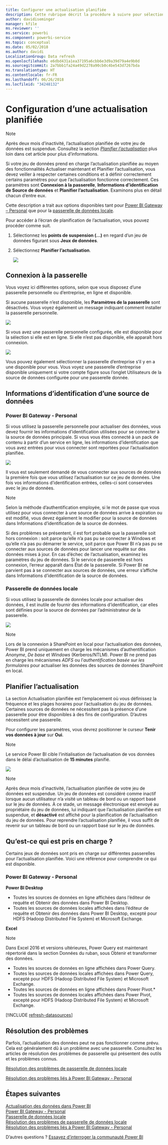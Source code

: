 ```yaml
---
title: Configurer une actualisation planifiée
description: Cette rubrique décrit la procédure à suivre pour sélectionner une passerelle et configurer une actualisation planifiée.
author: davidiseminger
manager: kfile
ms.reviewer: ''
ms.service: powerbi
ms.component: powerbi-service
ms.topic: conceptual
ms.date: 05/02/2018
ms.author: davidi
LocalizationGroup: Data refresh
ms.openlocfilehash: e6dbd431a1ea37195a6cbb6e3d9a39d79a4e9b0d
ms.sourcegitcommit: 2a7bbb1fa24a49d2278a90cb0c4be543d7267bda
ms.translationtype: HT
ms.contentlocale: fr-FR
ms.lasthandoff: 06/26/2018
ms.locfileid: "34248132"
---
```

# <a name="configuring-scheduled-refresh"></a>Configuration d’une actualisation planifiée

>[!NOTE]
>Après deux mois d’inactivité, l’actualisation planifiée de votre jeu de données est suspendue. Consultez la section [*Planifier l’actualisation*](#schedule-refresh) plus loin dans cet article pour plus d’informations.
> 
> 

Si votre jeu de données prend en charge l’actualisation planifiée au moyen des fonctionnalités Actualiser maintenant et Planifier l’actualisation, vous devez veiller à respecter certaines conditions et à définir correctement certains paramètres pour que l’actualisation fonctionne correctement. Ces paramètres sont **Connexion à la passerelle**, **Informations d’identification de Source de données** et **Planifier l’actualisation**. Examinons plus en détail chacun d’entre eux.

Cette description a trait aux options disponibles tant pour [Power BI Gateway – Personal](personal-gateway.md) que pour la [passerelle de données locale](service-gateway-onprem.md).

Pour accéder à l’écran de planification de l’actualisation, vous pouvez procéder comme suit.

1. Sélectionnez les **points de suspension (...)** en regard d’un jeu de données figurant sous **Jeux de données**.
2. Sélectionnez **Planifier l’actualisation**.
   
    ![](media/refresh-scheduled-refresh/dataset-menu.png)

## <a name="gateway-connection"></a>Connexion à la passerelle
Vous voyez ici différentes options, selon que vous disposez d’une passerelle personnelle ou d’entreprise, en ligne et disponible.

Si aucune passerelle n’est disponible, les **Paramètres de la passerelle** sont désactivés. Vous voyez également un message indiquant comment installer la passerelle personnelle.

![](media/refresh-scheduled-refresh/gateway-not-configured.png)

Si vous avez une passerelle personnelle configurée, elle est disponible pour la sélection si elle est en ligne. Si elle n’est pas disponible, elle apparaît hors connexion.

![](media/refresh-scheduled-refresh/gateway-connection.png)

Vous pouvez également sélectionner la passerelle d’entreprise s’il y en a une disponible pour vous. Vous voyez une passerelle d’entreprise disponible uniquement si votre compte figure sous l’onglet Utilisateurs de la source de données configurée pour une passerelle donnée.

## <a name="data-source-credentials"></a>Informations d’identification d’une source de données
### <a name="power-bi-gateway---personal"></a>Power BI Gateway - Personal
Si vous utilisez la passerelle personnelle pour actualiser des données, vous devez fournir les informations d’identification utilisées pour se connecter à la source de données principale. Si vous vous êtes connecté à un pack de contenu à partir d’un service en ligne, les informations d’identification que vous avez entrées pour vous connecter sont reportées pour l’actualisation planifiée.

![](media/refresh-scheduled-refresh/data-source-credentials-pgw.png)

Il vous est seulement demandé de vous connecter aux sources de données la première fois que vous utilisez l’actualisation sur ce jeu de données. Une fois vos informations d’identification entrées, celles-ci sont conservées avec le jeu de données.

> [!NOTE]
> Selon la méthode d’authentification employée, si le mot de passe que vous utilisez pour vous connecter à une source de données arrive à expiration ou est modifié, vous devez également le modifier pour la source de données dans Informations d’identification de la source de données.
> 
> 

Si des problèmes se présentent, il est fort probable que la passerelle soit hors connexion : soit parce qu’elle n’a pas pu se connecter à Windows et qu’elle n’a pas pu démarrer le service, soit parce que Power BI n’a pas pu se connecter aux sources de données pour lancer une requête sur des données mises à jour. En cas d’échec de l’actualisation, examinez les paramètres du jeu de données. Si le service de passerelle est hors connexion, l’erreur apparaît dans État de la passerelle. Si Power BI ne parvient pas à se connecter aux sources de données, une erreur s’affiche dans Informations d’identification de la source de données.

### <a name="on-premises-data-gateway"></a>Passerelle de données locale
Si vous utilisez la passerelle de données locale pour actualiser des données, il est inutile de fournir des informations d’identification, car elles sont définies pour la source de données par l’administrateur de la passerelle.

![](media/refresh-scheduled-refresh/data-source-credentials-egw.png)

> [!NOTE]
> Lors de la connexion à SharePoint en local pour l’actualisation des données, Power BI prend uniquement en charge les mécanismes d’authentification *Anonyme*, *De base* et *Windows* (Kerberos/NTLM). Power BI ne prend pas en charge les mécanismes *ADFS* ou l’*authentification basée sur les formulaires* pour actualiser les données des sources de données SharePoint en local.
> 
> 

## <a name="schedule-refresh"></a>Planifier l’actualisation
La section Actualisation planifiée est l’emplacement où vous définissez la fréquence et les plages horaires pour l’actualisation du jeu de données. Certaines sources de données ne nécessitent pas la présence d’une passerelle pour être disponibles à des fins de configuration. D’autres nécessitent une passerelle.

Pour configurer les paramètres, vous devrez positionner le curseur **Tenir vos données à jour** sur **Oui**.

> [!NOTE]
> Le service Power BI cible l’initialisation de l’actualisation de vos données dans le délai d’actualisation de **15 minutes** planifié.
> 
> 

![](media/refresh-scheduled-refresh/scheduled-refresh.png)

> [!NOTE]
> Après deux mois d’inactivité, l’actualisation planifiée de votre jeu de données est suspendue. Un jeu de données est considéré comme inactif lorsque aucun utilisateur n’a visité un tableau de bord ou un rapport basé sur le jeu de données. À ce stade, un message électronique est envoyé au propriétaire du jeu de données, lui indiquant que l’actualisation planifiée est suspendue, et **désactivé** est affiché pour la planification de l’actualisation du jeu de données. Pour reprendre l’actualisation planifiée, il vous suffit de revenir sur un tableau de bord ou un rapport basé sur le jeu de données.
> 
> 

## <a name="whats-supported"></a>Qu’est-ce qui est pris en charge ?
Certains jeux de données sont pris en charge sur différentes passerelles pour l’actualisation planifiée. Voici une référence pour comprendre ce qui est disponible.

### <a name="power-bi-gateway---personal"></a>Power BI Gateway - Personal
**Power BI Desktop**

* Toutes les sources de données en ligne affichées dans l’éditeur de requête et Obtenir des données dans Power BI Desktop.
* Toutes les sources de données locales affichées dans l’éditeur de requête et Obtenir des données dans Power BI Desktop, excepté pour HDFS (Hadoop Distributed File System) et Microsoft Exchange.

**Excel**

> [!NOTE]
> Dans Excel 2016 et versions ultérieures, Power Query est maintenant répertorié dans la section Données du ruban, sous Obtenir et transformer des données.
> 
> 

* Toutes les sources de données en ligne affichées dans Power Query.
* Toutes les sources de données locales affichées dans Power Query, excepté pour HDFS (Hadoop Distributed File System) et Microsoft Exchange.
* Toutes les sources de données en ligne affichées dans Power Pivot.\*
* Toutes les sources de données locales affichées dans Power Pivot, excepté pour HDFS (Hadoop Distributed File System) et Microsoft Exchange.

<!-- Refresh Data sources-->
[!INCLUDE [refresh-datasources](./includes/refresh-datasources.md)]

## <a name="troubleshooting"></a>Résolution des problèmes
Parfois, l’actualisation des données peut ne pas fonctionner comme prévu. Cela est généralement dû à un problème avec une passerelle. Consultez les articles de résolution des problèmes de passerelle qui présentent des outils et les problèmes connus.

[Résolution des problèmes de passerelle de données locale](service-gateway-onprem-tshoot.md)

[Résolution des problèmes liés à Power BI Gateway - Personal](service-admin-troubleshooting-power-bi-personal-gateway.md)

## <a name="next-steps"></a>Étapes suivantes
[Actualisation des données dans Power BI](refresh-data.md)  
[Power BI Gateway - Personal](personal-gateway.md)  
[Passerelle de données locale](service-gateway-onprem.md)  
[Résolution des problèmes de passerelle de données locale](service-gateway-onprem-tshoot.md)  
[Résolution des problèmes liés à Power BI Gateway - Personal](service-admin-troubleshooting-power-bi-personal-gateway.md)  

D’autres questions ? [Essayez d’interroger la communauté Power BI](http://community.powerbi.com/)

